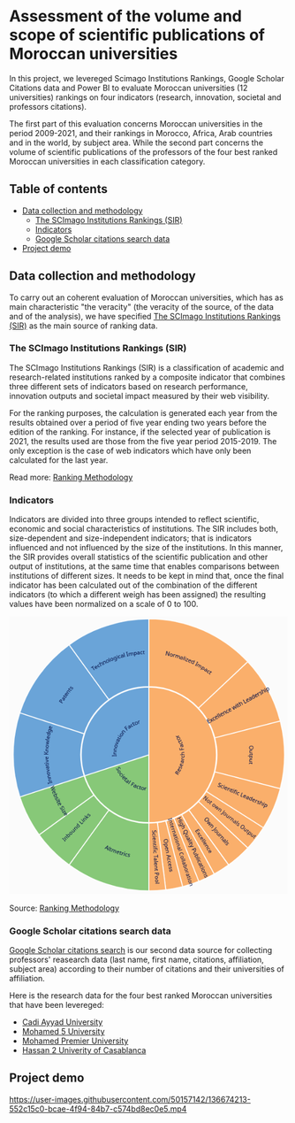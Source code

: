 # Assessment of the volume and scope of scientific publications of Moroccan universities
In this project, we levereged Scimago Institutions Rankings, Google Scholar Citations data and Power BI to evaluate Moroccan universities (12 universities) rankings on four indicators (research, innovation, societal and professors citations).

The first part of this evaluation concerns Moroccan universities in the period 2009-2021, and their rankings in Morocco, Africa, Arab countries and in the world, by subject area. While the second part concerns the volume of scientific publications of the professors of the four best ranked Moroccan universities in each classification category.

## Table of contents
* [Data collection and methodology](#data-collection-and-methodology)
  * [The SCImago Institutions Rankings (SIR)](#the-scimago-institutions-rankings-sir)  
  * [Indicators](#indicators)
  * [Google Scholar citations search data](#google-scholar-citations-search-data)
* [Project demo](#project-demo) 

## Data collection and methodology
To carry out an coherent evaluation of Moroccan universities, which has as main characteristic "the veracity" (the veracity of the source, of the data and of the analysis), we have specified [The SCImago Institutions Rankings (SIR)](https://www.scimagoir.com/) as the main source of ranking data.

### The SCImago Institutions Rankings (SIR) 
The SCImago Institutions Rankings (SIR) is a classification of academic and research-related institutions ranked by a composite indicator that combines three different sets of indicators based on research performance, innovation outputs and societal impact measured by their web visibility.

For the ranking purposes, the calculation is generated each year from the results obtained over a period of five year ending two years before the edition of the ranking. For instance, if the selected year of publication is 2021, the results used are those from the five year period 2015-2019. The only exception is the case of web indicators which have only been calculated for the last year.

Read more: [Ranking Methodology](https://www.scimagoir.com/methodology.php)

### Indicators 
Indicators are divided into three groups intended to reflect scientific, economic and social characteristics of institutions. The SIR includes both, size-dependent and size-independent indicators; that is indicators influenced and not influenced by the size of the institutions. In this manner, the SIR provides overall statistics of the scientific publication and other output of institutions, at the same time that enables comparisons between institutions of different sizes. It needs to be kept in mind that, once the final indicator has been calculated out of the combination of the different indicators (to which a different weigh has been assigned) the resulting values have been normalized on a scale of 0 to 100. 

<p align="center">
<img src="images/indicators.PNG" style="margin: 0 auto">
</p>

Source: [Ranking Methodology](https://www.scimagoir.com/methodology.php)

### Google Scholar citations search data
[Google Scholar citations search](https://scholar.google.com/citations?view_op=search_authors) is our second data source for collecting professors' reasearch data (last name, first name, citations, affiliation, subject area) according to their number of citations and their universities of affiliation.

Here is the research data for the four best ranked Moroccan universities that have been levereged:
* [Cadi Ayyad University](https://scholar.google.com/citations?view_op=view_org&org=10696271937461036765&hl=en&oi=io)
* [Mohamed 5 University](https://scholar.google.com/citations?view_op=search_authors&hl=en&mauthors=um5&before_author=t8bD_6cQAAAJ&astart=0) 
* [Mohamed Premier University](https://scholar.google.com/citations?view_op=search_authors&hl=en&mauthors=universite+mohamed+premier&before_author=5Nvm_xcGAAAJ&astart=0) 
* [Hassan 2 Univerity of Casablanca](https://scholar.google.com/citations?view_op=search_authors&hl=en&mauthors=universite+hassan+2&before_author=wvup_6EIAAAJ&astart=0) 

## Project demo

https://user-images.githubusercontent.com/50157142/136674213-552c15c0-bcae-4f94-84b7-c574bd8ec0e5.mp4


